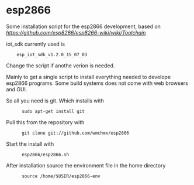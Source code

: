 # esp2866
Some installation script for the esp2866 development, based on 
    *https://github.com/esp8266/esp8266-wiki/wiki/Toolchain*

iot_sdk currently used is
```
    esp_iot_sdk_v1.2.0_15_07_03
```
Change the script if anothe verion is needed.

Mainly to get a single script to install everything needed to develope esp2866 programs.
Some build systems does not come with web browsers and GUI.
 
So all you need is git. Which installs with 
```
      sudo apt-get install git
```
Pull this from the repository with
```
      git clone git://github.com/wmchmx/esp2866
```
Start the install with
```
      esp2866/esp2866.sh
```
After installation source the environment file in the home directory
```
      source /home/$USER/esp2866-env
```

